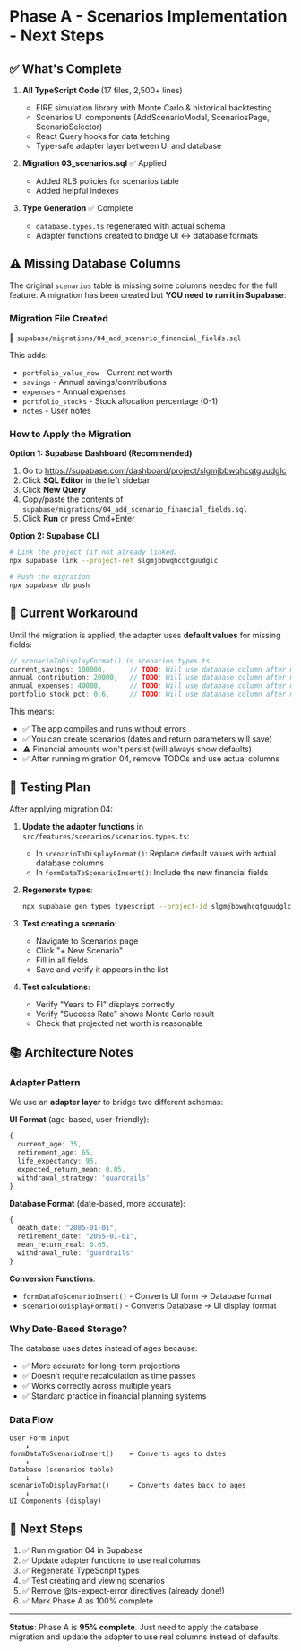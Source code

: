 # Phase A - Scenarios Implementation - Next Steps

## ✅ What's Complete

1. **All TypeScript Code** (17 files, 2,500+ lines)
   - FIRE simulation library with Monte Carlo & historical backtesting
   - Scenarios UI components (AddScenarioModal, ScenariosPage, ScenarioSelector)
   - React Query hooks for data fetching
   - Type-safe adapter layer between UI and database

2. **Migration 03_scenarios.sql** ✅ Applied
   - Added RLS policies for scenarios table
   - Added helpful indexes

3. **Type Generation** ✅ Complete
   - `database.types.ts` regenerated with actual schema
   - Adapter functions created to bridge UI ↔ database formats

## ⚠️ Missing Database Columns

The original `scenarios` table is missing some columns needed for the full feature. A migration has been created but **YOU need to run it in Supabase**:

### Migration File Created
📁 `supabase/migrations/04_add_scenario_financial_fields.sql`

This adds:
- `portfolio_value_now` - Current net worth
- `savings` - Annual savings/contributions
- `expenses` - Annual expenses
- `portfolio_stocks` - Stock allocation percentage (0-1)
- `notes` - User notes

### How to Apply the Migration

**Option 1: Supabase Dashboard (Recommended)**

1. Go to https://supabase.com/dashboard/project/slgmjbbwqhcqtguudglc
2. Click **SQL Editor** in the left sidebar
3. Click **New Query**
4. Copy/paste the contents of `supabase/migrations/04_add_scenario_financial_fields.sql`
5. Click **Run** or press Cmd+Enter

**Option 2: Supabase CLI**

```bash
# Link the project (if not already linked)
npx supabase link --project-ref slgmjbbwqhcqtguudglc

# Push the migration
npx supabase db push
```

## 🔄 Current Workaround

Until the migration is applied, the adapter uses **default values** for missing fields:

```typescript
// scenarioToDisplayFormat() in scenarios.types.ts
current_savings: 100000,      // TODO: Will use database column after migration
annual_contribution: 20000,   // TODO: Will use database column after migration
annual_expenses: 40000,       // TODO: Will use database column after migration
portfolio_stock_pct: 0.6,     // TODO: Will use database column after migration
```

This means:
- ✅ The app compiles and runs without errors
- ✅ You can create scenarios (dates and return parameters will save)
- ⚠️ Financial amounts won't persist (will always show defaults)
- ✅ After running migration 04, remove TODOs and use actual columns

## 🧪 Testing Plan

After applying migration 04:

1. **Update the adapter functions** in `src/features/scenarios/scenarios.types.ts`:
   - In `scenarioToDisplayFormat()`: Replace default values with actual database columns
   - In `formDataToScenarioInsert()`: Include the new financial fields

2. **Regenerate types**:
   ```bash
   npx supabase gen types typescript --project-id slgmjbbwqhcqtguudglc > src/lib/database.types.ts
   ```

3. **Test creating a scenario**:
   - Navigate to Scenarios page
   - Click "+ New Scenario"
   - Fill in all fields
   - Save and verify it appears in the list

4. **Test calculations**:
   - Verify "Years to FI" displays correctly
   - Verify "Success Rate" shows Monte Carlo result
   - Check that projected net worth is reasonable

## 📚 Architecture Notes

### Adapter Pattern

We use an **adapter layer** to bridge two different schemas:

**UI Format** (age-based, user-friendly):
```typescript
{
  current_age: 35,
  retirement_age: 65,
  life_expectancy: 95,
  expected_return_mean: 0.05,
  withdrawal_strategy: 'guardrails'
}
```

**Database Format** (date-based, more accurate):
```typescript
{
  death_date: "2085-01-01",
  retirement_date: "2055-01-01",
  mean_return_real: 0.05,
  withdrawal_rule: "guardrails"
}
```

**Conversion Functions**:
- `formDataToScenarioInsert()` - Converts UI form → Database format
- `scenarioToDisplayFormat()` - Converts Database → UI display format

### Why Date-Based Storage?

The database uses dates instead of ages because:
- ✅ More accurate for long-term projections
- ✅ Doesn't require recalculation as time passes
- ✅ Works correctly across multiple years
- ✅ Standard practice in financial planning systems

### Data Flow

```
User Form Input
    ↓
formDataToScenarioInsert()    ← Converts ages to dates
    ↓
Database (scenarios table)
    ↓
scenarioToDisplayFormat()     ← Converts dates back to ages
    ↓
UI Components (display)
```

## 🎯 Next Steps

1. ✅ Run migration 04 in Supabase
2. ✅ Update adapter functions to use real columns
3. ✅ Regenerate TypeScript types
4. ✅ Test creating and viewing scenarios
5. ✅ Remove @ts-expect-error directives (already done!)
6. ✅ Mark Phase A as 100% complete

---

**Status**: Phase A is **95% complete**. Just need to apply the database migration and update the adapter to use real columns instead of defaults.
